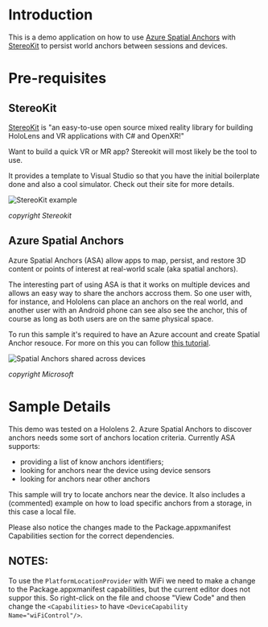 ﻿# Introduction
This is a demo application on how to use [Azure Spatial Anchors](https://azure.microsoft.com/en-us/services/spatial-anchors/#overview) with [StereoKit](https://stereokit.net/) to persist world anchors between sessions and devices.

# Pre-requisites

## StereoKit
[StereoKit](https://stereokit.net/) is "an easy-to-use open source mixed reality library for building HoloLens and VR applications with C# and OpenXR!"

Want to build a quick VR or MR app? Stereokit will most likely be the tool to use.

It provides a template to Visual Studio so that you have the initial boilerplate done and also a cool simulator. Check out their site for more details.

![StereoKit example](https://stereokit.net/img/screenshots/StereoKitInk.jpg)

*copyright Stereokit*

## Azure Spatial Anchors

Azure Spatial Anchors (ASA) allow apps to map, persist, and restore 3D content or points of interest at real-world scale (aka spatial anchors).

The interesting part of using ASA is that it works on multiple devices and allows an easy way to share the anchors accross them. So one user with, for instance, and Hololens can place an anchors on the real world, and another user with an Android phone can see also see the anchor, this of course as long as both users are on the same physical space.

To run this sample it's required to have an Azure account and create Spatial Anchor resouce. For more on this you can follow [this tutorial](https://docs.microsoft.com/en-us/azure/spatial-anchors/how-tos/create-asa-account).

![Spatial Anchors shared across devices](https://docs.microsoft.com/pt-pt/azure/spatial-anchors/media/cross-platform.png)


*copyright Microsoft*

# Sample Details

This demo was tested on a Hololens 2. Azure Spatial Anchors to discover anchors needs some sort of anchors location criteria. Currently ASA supports:
- providing a list of know anchors identifiers;
- looking for anchors near the device using device sensors
- looking for anchors near other anchors

This sample will try to locate anchors near the device. It also includes a (commented) example on how to load specific anchors from a storage, in this case a local file.

Please also notice the changes made to the Package.appxmanifest Capabilities section for the correct dependencies.

## NOTES:

To use the ```PlatformLocationProvider``` with WiFi we need to make a change to the Package.appxmanifest capabilities, but the current editor does not suppor this. 
So right-click on the file and choose "View Code" and then change the ```<Capabilities>``` to have ```<DeviceCapability Name="wiFiControl"/>```.
